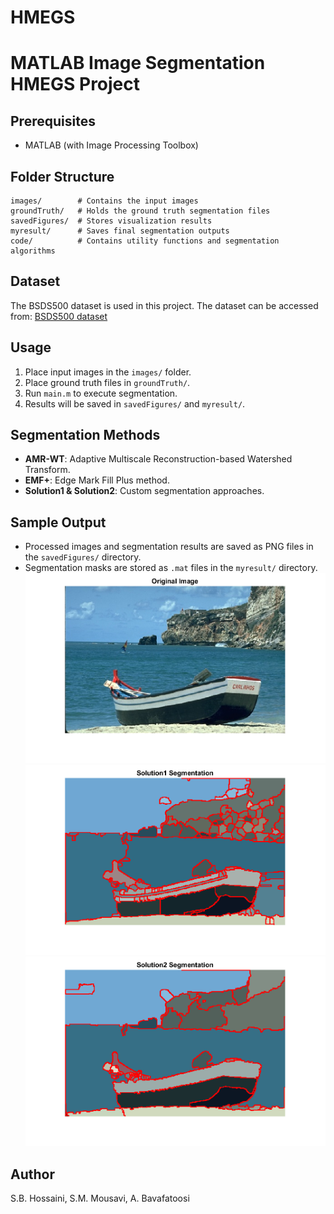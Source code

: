 # HMEGS
# MATLAB Image Segmentation HMEGS Project

## Prerequisites
- MATLAB (with Image Processing Toolbox)

## Folder Structure
```
images/        # Contains the input images
groundTruth/   # Holds the ground truth segmentation files
savedFigures/  # Stores visualization results
myresult/      # Saves final segmentation outputs
code/          # Contains utility functions and segmentation algorithms
```

## Dataset
The BSDS500 dataset is used in this project. The dataset can be accessed from:
[BSDS500 dataset](https://github.com/seyed-mohammadreza-mousavi/HMEGS-BSDS500-Dataset/tree/main)


## Usage
1. Place input images in the `images/` folder.
2. Place ground truth files in `groundTruth/`.
3. Run `main.m` to execute segmentation.
4. Results will be saved in `savedFigures/` and `myresult/`.

## Segmentation Methods
- **AMR-WT**: Adaptive Multiscale Reconstruction-based Watershed Transform.
- **EMF+**: Edge Mark Fill Plus method.
- **Solution1 & Solution2**: Custom segmentation approaches.

## Sample Output
- Processed images and segmentation results are saved as PNG files in the `savedFigures/` directory.
- Segmentation masks are stored as `.mat` files in the `myresult/` directory.
   ![res.png](savedFigures/384022_Original.png)
   ![res.png](savedFigures/384022_MySolution1.png)
   ![res.png](savedFigures/384022_MySolution2.png)

## Author
S.B. Hossaini, S.M. Mousavi, A. Bavafatoosi
